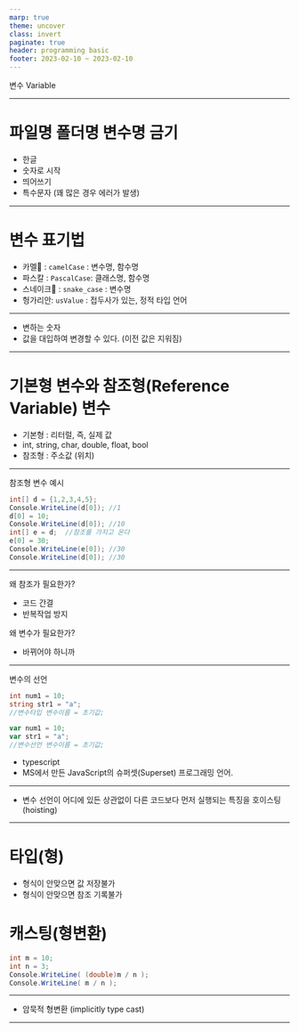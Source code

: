 ```yaml
---
marp: true
theme: uncover
class: invert
paginate: true
header: programming basic
footer: 2023-02-10 ~ 2023-02-10
---
```


변수 Variable

---

# 파일명 폴더명 변수명 금기
* 한글
* 숫자로 시작
* 띄어쓰기
* 특수문자
(꽤 많은 경우 에러가 발생)

---

# 변수 표기법
* 카멜:camel: : ```camelCase``` : 변수명, 함수명
* 파스칼 : ```PascalCase```:  클래스명, 함수명
* 스네이크:snake: : ```snake_case``` : 변수명
* 헝가리안: ```usValue``` : 접두사가 있는, 정적 타입 언어

---

* 변하는 숫자
* 값을 대입하여 변경할 수 있다. (이전 값은 지워짐)

---

# 기본형 변수와 참조형(Reference Variable) 변수
* 기본형 : 리터럴, 즉, 실제 값
* int, string, char, double, float, bool
* 참조형 : 주소값 (위치)

---

참조형 변수 예시
```C#
int[] d = {1,2,3,4,5};
Console.WriteLine(d[0]); //1
d[0] = 10;
Console.WriteLine(d[0]); //10
int[] e = d;  //참조를 가지고 온다
e[0] = 30;
Console.WriteLine(e[0]); //30
Console.WriteLine(d[0]); //30
```

---

왜 참조가 필요한가?
* 코드 간결
* 반복작업 방지

왜 변수가 필요한가?
* 바뀌어야 하니까

---

변수의 선언
```c#
int num1 = 10;
string str1 = "a";
//변수타입 변수이름 = 초기값;
```

```javascript
var num1 = 10;
var str1 = "a";
//변수선언 변수이름 = 초기값;
```
* typescript
* MS에서 만든 JavaScript의 슈퍼셋(Superset) 프로그래밍 언어.

---


* 변수 선언이 어디에 있든 상관없이 다른 코드보다 먼저 실행되는 특징을 호이스팅(hoisting)

---

# 타입(형)
* 형식이 안맞으면 값 저장불가
* 형식이 안맞으면 참조 기록불가
# 캐스팅(형변환)
```c#
int m = 10;
int n = 3;
Console.WriteLine( (double)m / n );
Console.WriteLine( m / n );
```

---

* 암묵적 형변환 (implicitly type cast)

---
